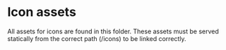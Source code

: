 # Icon assets

All assets for icons are found in this folder.
These assets must be served statically from the correct path (/icons) to be linked correctly.

